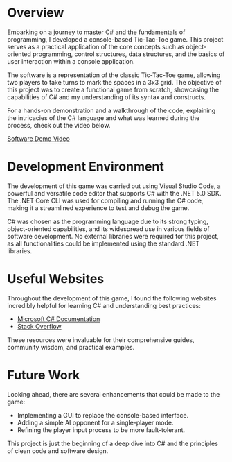 # Overview

Embarking on a journey to master C# and the fundamentals of programming, I developed a console-based Tic-Tac-Toe game. This project serves as a practical application of the core concepts such as object-oriented programming, control structures, data structures, and the basics of user interaction within a console application.

The software is a representation of the classic Tic-Tac-Toe game, allowing two players to take turns to mark the spaces in a 3x3 grid. The objective of this project was to create a functional game from scratch, showcasing the capabilities of C# and my understanding of its syntax and constructs.

For a hands-on demonstration and a walkthrough of the code, explaining the intricacies of the C# language and what was learned during the process, check out the video below.

[Software Demo Video](https://youtu.be/yirmH-MCHGY)

# Development Environment

The development of this game was carried out using Visual Studio Code, a powerful and versatile code editor that supports C# with the .NET 5.0 SDK. The .NET Core CLI was used for compiling and running the C# code, making it a streamlined experience to test and debug the game.

C# was chosen as the programming language due to its strong typing, object-oriented capabilities, and its widespread use in various fields of software development. No external libraries were required for this project, as all functionalities could be implemented using the standard .NET libraries.

# Useful Websites

Throughout the development of this game, I found the following websites incredibly helpful for learning C# and understanding best practices:

- [Microsoft C# Documentation](https://docs.microsoft.com/en-us/dotnet/csharp/)
- [Stack Overflow](https://stackoverflow.com/questions/tagged/c%23)

These resources were invaluable for their comprehensive guides, community wisdom, and practical examples.

# Future Work

Looking ahead, there are several enhancements that could be made to the game:

- Implementing a GUI to replace the console-based interface.
- Adding a simple AI opponent for a single-player mode.
- Refining the player input process to be more fault-tolerant.

This project is just the beginning of a deep dive into C# and the principles of clean code and software design.

